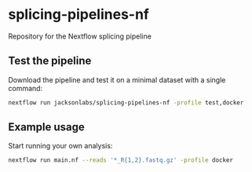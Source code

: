 # splicing-pipelines-nf
Repository for the Nextflow splicing pipeline

## Test the pipeline
Download the pipeline and test it on a minimal dataset with a single command:
```bash
nextflow run jacksonlabs/splicing-pipelines-nf -profile test,docker
```

## Example usage
Start running your own analysis:
```bash
nextflow run main.nf --reads '*_R{1,2}.fastq.gz' -profile docker
```